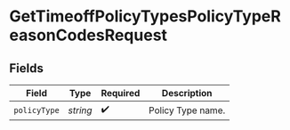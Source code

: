# GetTimeoffPolicyTypesPolicyTypeReasonCodesRequest


## Fields

| Field              | Type               | Required           | Description        |
| ------------------ | ------------------ | ------------------ | ------------------ |
| `policyType`       | *string*           | :heavy_check_mark: | Policy Type name.  |